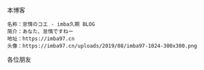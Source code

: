 <div text="8 primary center" font-bold>本博客</div>

```
名称：怠惰のコエ - imba久期 BLOG
简介：あなた、怠惰ですねー
地址：https://imba97.cn
头像：https://imba97.cn/uploads/2019/08/imba97-1024-300x300.png
```

<div text="8 primary center" font-bold>各位朋友</div>

<Firends />
